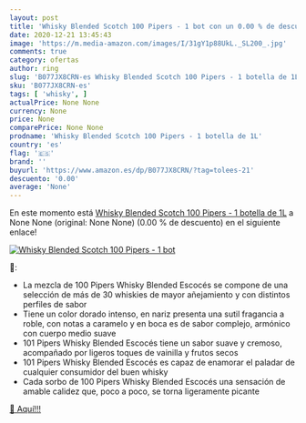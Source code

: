 ```yaml
---
layout: post
title: 'Whisky Blended Scotch 100 Pipers - 1 bot con un 0.00 % de descuento'
date: 2020-12-21 13:45:43
image: 'https://m.media-amazon.com/images/I/31gY1p88UkL._SL200_.jpg'
comments: true
category: ofertas
author: ring
slug: 'B077JX8CRN-es Whisky Blended Scotch 100 Pipers - 1 botella de 1L'
sku: 'B077JX8CRN-es'
tags: [ 'whisky', ]
actualPrice: None None
currency: None
price: None
comparePrice: None None
prodname: 'Whisky Blended Scotch 100 Pipers - 1 botella de 1L'
country: 'es'
flag: '🇪🇸'
brand: ''
buyurl: 'https://www.amazon.es/dp/B077JX8CRN/?tag=tolees-21'
descuento: '0.00'
average: 'None'
---
```


En este momento está [Whisky Blended Scotch 100 Pipers - 1 botella de 1L](https://www.amazon.es/dp/B077JX8CRN/?tag=tolees-21) a None None (original: None None) (0.00 %  de descuento) en el siguiente enlace!

[![Whisky Blended Scotch 100 Pipers - 1 bot](https://m.media-amazon.com/images/I/31gY1p88UkL._SL200_.jpg)](https://www.amazon.es/dp/B077JX8CRN/?tag=tolees-21)

🔎:

- La mezcla de 100 Pipers Whisky Blended Escocés se compone de una selección de más de 30 whiskies de mayor añejamiento y con distintos perfiles de sabor
- Tiene un color dorado intenso, en nariz presenta una sutil fragancia a roble, con notas a caramelo y en boca es de sabor complejo, armónico con cuerpo medio suave
- 101 Pipers Whisky Blended Escocés tiene un sabor suave y cremoso, acompañado por ligeros toques de vainilla y frutos secos
- 101 Pipers Whisky Blended Escocés es capaz de enamorar el paladar de cualquier consumidor del buen whisky
- Cada sorbo de 100 Pipers Whisky Blended Escocés una sensación de amable calidez que, poco a poco, se torna ligeramente picante

[🛒 Aquí!!!](https://www.amazon.es/dp/B077JX8CRN/?tag=tolees-21)
